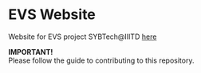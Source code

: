 # EVS Website  
Website for EVS project SYBTech@IIITD [here](http://evs123.esy.es)  

**IMPORTANT!**  
Please follow the guide to contributing to this repository.
